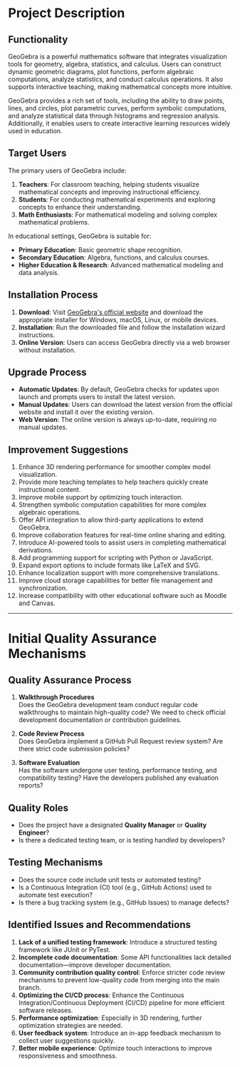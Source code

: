 # Project Description

## Functionality

GeoGebra is a powerful mathematics software that integrates visualization tools for geometry, algebra, statistics, and calculus. Users can construct dynamic geometric diagrams, plot functions, perform algebraic computations, analyze statistics, and conduct calculus operations. It also supports interactive teaching, making mathematical concepts more intuitive.

GeoGebra provides a rich set of tools, including the ability to draw points, lines, and circles, plot parametric curves, perform symbolic computations, and analyze statistical data through histograms and regression analysis. Additionally, it enables users to create interactive learning resources widely used in education.

## Target Users

The primary users of GeoGebra include:

1. **Teachers**: For classroom teaching, helping students visualize mathematical concepts and improving instructional efficiency.
2. **Students**: For conducting mathematical experiments and exploring concepts to enhance their understanding.
3. **Math Enthusiasts**: For mathematical modeling and solving complex mathematical problems.

In educational settings, GeoGebra is suitable for:

- **Primary Education**: Basic geometric shape recognition.
- **Secondary Education**: Algebra, functions, and calculus courses.
- **Higher Education & Research**: Advanced mathematical modeling and data analysis.

## Installation Process

1. **Download**: Visit [GeoGebra's official website](https://www.geogebra.org/) and download the appropriate installer for Windows, macOS, Linux, or mobile devices.
2. **Installation**: Run the downloaded file and follow the installation wizard instructions.
3. **Online Version**: Users can access GeoGebra directly via a web browser without installation.

## Upgrade Process

- **Automatic Updates**: By default, GeoGebra checks for updates upon launch and prompts users to install the latest version.
- **Manual Updates**: Users can download the latest version from the official website and install it over the existing version.
- **Web Version**: The online version is always up-to-date, requiring no manual updates.

## Improvement Suggestions

1. Enhance 3D rendering performance for smoother complex model visualization.
2. Provide more teaching templates to help teachers quickly create instructional content.
3. Improve mobile support by optimizing touch interaction.
4. Strengthen symbolic computation capabilities for more complex algebraic operations.
5. Offer API integration to allow third-party applications to extend GeoGebra.
6. Improve collaboration features for real-time online sharing and editing.
7. Introduce AI-powered tools to assist users in completing mathematical derivations.
8. Add programming support for scripting with Python or JavaScript.
9. Expand export options to include formats like LaTeX and SVG.
10. Enhance localization support with more comprehensive translations.
11. Improve cloud storage capabilities for better file management and synchronization.
12. Increase compatibility with other educational software such as Moodle and Canvas.

---

# Initial Quality Assurance Mechanisms

## Quality Assurance Process

1. **Walkthrough Procedures**  
   Does the GeoGebra development team conduct regular code walkthroughs to maintain high-quality code? We need to check official development documentation or contribution guidelines.

2. **Code Review Process**  
   Does GeoGebra implement a GitHub Pull Request review system? Are there strict code submission policies?

3. **Software Evaluation**  
   Has the software undergone user testing, performance testing, and compatibility testing? Have the developers published any evaluation reports?

## Quality Roles

- Does the project have a designated **Quality Manager** or **Quality Engineer**?
- Is there a dedicated testing team, or is testing handled by developers?

## Testing Mechanisms

- Does the source code include unit tests or automated testing?
- Is a Continuous Integration (CI) tool (e.g., GitHub Actions) used to automate test execution?
- Is there a bug tracking system (e.g., GitHub Issues) to manage defects?

## Identified Issues and Recommendations

1. **Lack of a unified testing framework**: Introduce a structured testing framework like JUnit or PyTest.
2. **Incomplete code documentation**: Some API functionalities lack detailed documentation—improve developer documentation.
3. **Community contribution quality control**: Enforce stricter code review mechanisms to prevent low-quality code from merging into the main branch.
4. **Optimizing the CI/CD process**: Enhance the Continuous Integration/Continuous Deployment (CI/CD) pipeline for more efficient software releases.
5. **Performance optimization**: Especially in 3D rendering, further optimization strategies are needed.
6. **User feedback system**: Introduce an in-app feedback mechanism to collect user suggestions quickly.
7. **Better mobile experience**: Optimize touch interactions to improve responsiveness and smoothness.
